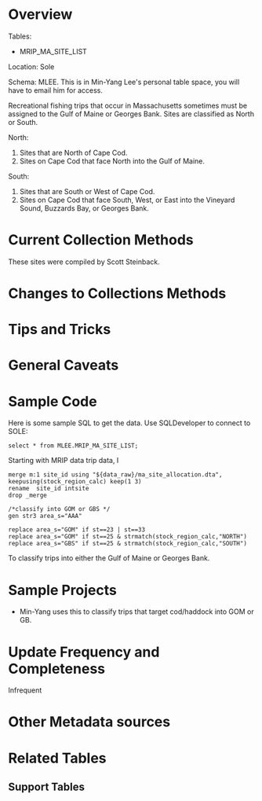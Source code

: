 # Overview
Tables: 

* MRIP_MA_SITE_LIST

Location: Sole

Schema: MLEE.  This is in Min-Yang Lee's personal table space, you will have to email him for access. 

Recreational fishing trips that occur in Massachusetts sometimes must be assigned to the Gulf of Maine or Georges Bank.  Sites are classified as North or South.

North: 

1. Sites that are North of Cape Cod.
2. Sites on Cape Cod that face North into the Gulf of Maine.

South:

1. Sites that are South or West of Cape Cod.
2. Sites on Cape Cod that face South, West, or East into the Vineyard Sound, Buzzards Bay, or Georges Bank.

# Current Collection Methods
These sites were compiled by Scott Steinback.

# Changes to Collections Methods

# Tips and Tricks

# General Caveats

# Sample Code
Here is some sample SQL to get the data.  Use SQLDeveloper to connect to SOLE:  
```
select * from MLEE.MRIP_MA_SITE_LIST;
```



Starting with MRIP data trip data, I 
```
merge m:1 site_id using "${data_raw}/ma_site_allocation.dta", keepusing(stock_region_calc) keep(1 3)
rename  site_id intsite
drop _merge

/*classify into GOM or GBS */
gen str3 area_s="AAA"

replace area_s="GOM" if st==23 | st==33
replace area_s="GOM" if st==25 & strmatch(stock_region_calc,"NORTH")
replace area_s="GBS" if st==25 & strmatch(stock_region_calc,"SOUTH")

```
To classify trips into either the Gulf of Maine or Georges Bank.

# Sample Projects
* Min-Yang uses this to classify trips that target cod/haddock into GOM or GB.

# Update Frequency and Completeness

Infrequent

# Other Metadata sources


# Related Tables




## Support Tables

